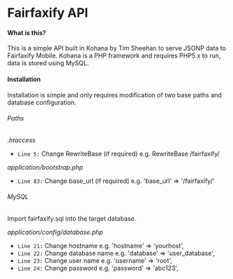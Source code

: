 Fairfaxify API
=============

#### What is this?

This is a simple API built in Kohana by Tim Sheehan to serve JSONP data to Fairfaxify Mobile. Kohana is a PHP framework and requires PHP5.x to run, data is stored using MySQL.

#### Installation

Installation is simple and only requires modification of two base paths and database configuration.

###### Paths

*.htaccess*

 - `Line 5:` Change RewriteBase (if required) e.g. RewriteBase /fairfaxify/

*application/bootstrap.php*

 - `Line 83:` Change base_url (if required) e.g. 'base_url'   => '/fairfaxify/'

###### MySQL

Import fairfaxify.sql into the target database.

*application/config/database.php*

 - `Line 21:` Change hostname e.g. 'hostname'   => 'yourhost',
 - `Line 22:` Change database name e.g. 'database'   => 'user_database',
 - `Line 23:` Change user name e.g. 'username'   => 'root',
 - `Line 24:` Change password e.g. 'password'   => 'abc123',